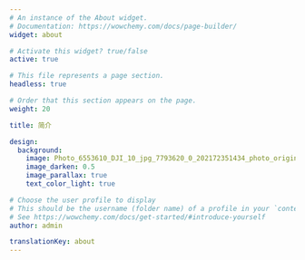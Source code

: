 ```yaml
---
# An instance of the About widget.
# Documentation: https://wowchemy.com/docs/page-builder/
widget: about

# Activate this widget? true/false
active: true

# This file represents a page section.
headless: true

# Order that this section appears on the page.
weight: 20

title: 简介

design:
  background:
    image: Photo_6553610_DJI_10_jpg_7793620_0_202172351434_photo_original.JPG
    image_darken: 0.5
    image_parallax: true
    text_color_light: true

# Choose the user profile to display
# This should be the username (folder name) of a profile in your `content/authors/` folder.
# See https://wowchemy.com/docs/get-started/#introduce-yourself
author: admin

translationKey: about
---
```

